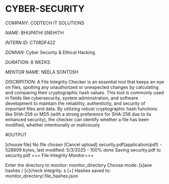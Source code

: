 # CYBER-SECURITY

*COMPANY*: CODTECH IT SOLUTIONS

*NAME*: BHUPATHI SNEHITH

*INTERN ID*: CT08DF422

*DOMIAN*: Cyber Security & Ethical Hacking

*DURATION*: 8 WEEKS

*MENTOR NAME*: NEELA SONTOSH

*DISCRIPITION*: 
A File Integrity Checker is an essential tool that keeps an eye on files, spotting any unauthorized or unexpected changes by calculating and comparing their cryptographic hash values. This tool is commonly used in fields like cybersecurity, system administration, and software development to maintain the reliability, authenticity, and security of important files and data. By utilizing robust cryptographic hash functions like SHA-256 or MD5 (with a strong preference for SHA-256 due to its enhanced security), the checker can identify whether a file has been modified, whether intentionally or maliciously

#OUTPUT

[choose file] No file chosen                      [Cancel upload]
security.pdf(application/pdf) - 528809 bytes, last modified: 5/3/2025 - 100% done
Saving security.pdf to security.pdf
=== File Integrity Monitor===

Enter the directory to monitor: monitor_directory
Choose mode: [s]ave hashes / [c]check integrity: s
[+] Hashes saved to: monitor_directory/.file_hashes.json
